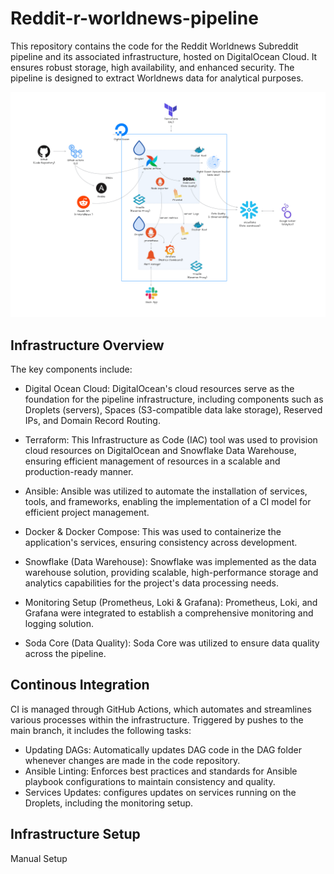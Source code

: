 # Reddit-r-worldnews-pipeline

This repository contains the code for the Reddit Worldnews Subreddit pipeline and its associated infrastructure, hosted on DigitalOcean Cloud. It ensures robust storage, high availability, and enhanced security. The pipeline is designed to extract Worldnews data for analytical purposes.

<img src="static/r:-reddit-1.png" alt="Architecture"/>

## Infrastructure Overview

The key components include:

- Digital Ocean Cloud: DigitalOcean's cloud resources serve as the foundation for the pipeline infrastructure, including components such as Droplets (servers), Spaces (S3-compatible data lake storage), Reserved IPs, and Domain Record Routing.

- Terraform: This Infrastructure as Code (IAC) tool was used to provision cloud resources on DigitalOcean and Snowflake Data Warehouse, ensuring efficient management of resources in a scalable and production-ready manner.

- Ansible: Ansible was utilized to automate the installation of services, tools, and frameworks, enabling the implementation of a CI model for efficient project management.

- Docker & Docker Compose: This was used to containerize the application's services, ensuring consistency across development.

- Snowflake (Data Warehouse): Snowflake was implemented as the data warehouse solution, providing scalable, high-performance storage and analytics capabilities for the project's data processing needs.

- Monitoring Setup (Prometheus, Loki & Grafana): Prometheus, Loki, and Grafana were integrated to establish a comprehensive monitoring and logging solution.

- Soda Core (Data Quality): Soda Core was utilized to ensure data quality across the pipeline.


## Continous Integration
CI is managed through GitHub Actions, which automates and streamlines various processes within the infrastructure. Triggered by pushes to the main branch, it includes the following tasks:

- Updating DAGs: Automatically updates DAG code in the DAG folder whenever changes are made in the code repository.
- Ansible Linting: Enforces best practices and standards for Ansible playbook configurations to maintain consistency and quality.
- Services Updates: configures updates on services running on the Droplets, including the monitoring setup.

## Infrastructure Setup
Manual Setup

<!-- <img src="static/r-worldnews-dashboard.png" alt="Dashboard" width="70%"/> -->